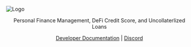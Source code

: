 ![Logo](https://i.imgur.com/hsS1oNC.png)

<p align="center">
  Personal Finance Management, DeFi Credit Score, and Uncollaterlized Loans
</p>

<p align="center">
  <a href="https://developers.masa.finance" target="_blank">Developer Documentation</a> | <a href="https://discord.gg/HyHGaKhaKs"  target="_blank">Discord</a>
</p>
